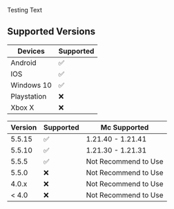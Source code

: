 Testing Text






## Supported Versions

| Devices | Supported          |
| ------- | ------------------ |
| Android | :white_check_mark: |
| IOS     | :white_check_mark: |
| Windows 10 | :white_check_mark: |
| Playstation | :x:            |
| Xbox X  | :x:                |

| Version | Supported          | Mc Supported |
| ------- | ------------------ | ------------ |
| 5.5.15   | :white_check_mark: | 1.21.40 - 1.21.41 |
| 5.5.10   | :white_check_mark: | 1.21.30 - 1.21.31 |
| 5.5.5   | :white_check_mark: | Not Recommend to Use |
| 5.5.0   | :x:                | Not Recommend to Use |
| 4.0.x   | :x:                | Not Recommend to Use |
| < 4.0   | :x:                | Not Recommend to Use |
